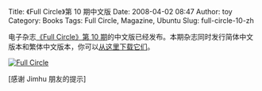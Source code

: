 Title: 《Full Circle》第 10 期中文版
Date: 2008-04-02 08:47
Author: toy
Category: Books
Tags: Full Circle, Magazine, Ubuntu
Slug: full-circle-10-zh

电子杂志[《Full Circle》第 10
期](http://linuxtoy.org/archives/full-circle-issue-10.html)的中文版已经发布。本期杂志同时发行简体中文版本和繁体中文版本，你可以[从这里下载它们](http://groups.google.com/group/FCCTT/web/%E7%AC%AC%E5%8D%81%E6%9C%9F%E4%B8%AD%E6%96%87%E7%89%88%E5%8F%91%E5%B8%83%EF%BC%81)。

[![Full
Circle](http://i.linuxtoy.org/i/2008/04/fullcircle10-300x212.png "fullcircle10")](http://i.linuxtoy.org/i/2008/04/fullcircle10.png)

[感谢 Jimhu 朋友的提示]
